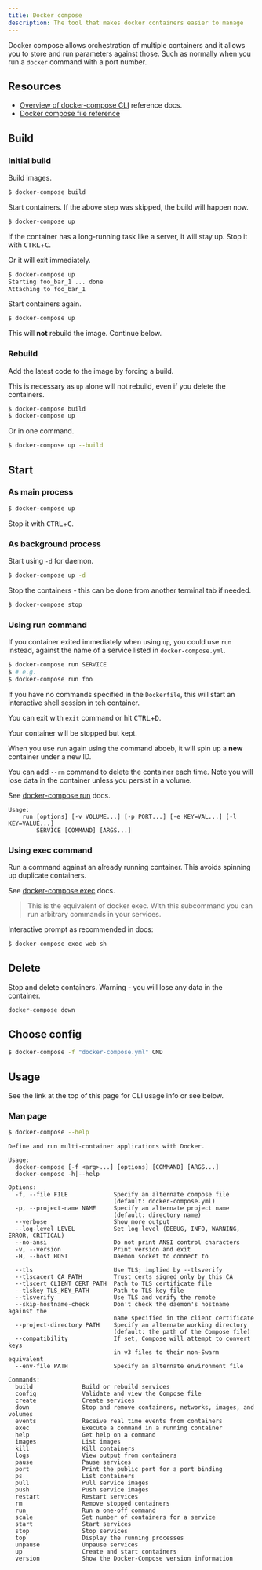 ```yaml
---
title: Docker compose
description: The tool that makes docker containers easier to manage
---
```


Docker compose allows orchestration of multiple containers and it allows you to store and run parameters against those. Such as normally when you run a `docker` command with a port number.


## Resources

- [Overview of docker-compose CLI](https://docs.docker.com/compose/reference/overview/) reference docs.
- [Docker compose file reference](https://docs.docker.com/compose/compose-file/)


## Build

### Initial build

Build images.

```sh
$ docker-compose build
```

Start containers. If the above step was skipped, the build will happen now.

```sh
$ docker-compose up
```

If the container has a long-running task like a server, it will stay up. Stop it with <kbd>CTRL</kbd>+<kbd>C</kbd>.

Or it will exit immediately.

```sh
$ docker-compose up         
Starting foo_bar_1 ... done
Attaching to foo_bar_1
```

Start containers again.

```sh
$ docker-compose up
```

This will **not** rebuild the image. Continue below.

### Rebuild

Add the latest code to the image by forcing a build.

This is necessary as `up` alone will not rebuild, even if you delete the containers.

```sh
$ docker-compose build
$ docker-compose up
```

Or in one command.

```sh
$ docker-compose up --build
```


## Start

### As main process

```sh
$ docker-compose up
```

Stop it with <kbd>CTRL</kbd>+<kbd>C</kbd>.


### As background process

Start using `-d` for daemon.

```sh
$ docker-compose up -d
```

Stop the containers - this can be done from another terminal tab if needed.

```sh
$ docker-compose stop
```

### Using run command

If you container exited immediately when using `up`, you could use `run` instead, against the name of a service listed in `docker-compose.yml`.

```sh
$ docker-compose run SERVICE
$ # e.g.
$ docker-compose run foo
```

If you have no commands specified in the `Dockerfile`, this will start an interactive shell session in teh container.

You can exit with `exit` command or hit <kbd>CTRL</kbd>+<kbd>D</kbd>.

Your container will be stopped but kept.

When you use `run` again using the command aboeb, it will spin up a **new** container under a new ID. 

You can add `--rm` command to delete the container each time. Note you will lose data in the container unless you persist in a volume.

See [docker-compose run](https://docs.docker.com/compose/reference/run/) docs.

```
Usage:
    run [options] [-v VOLUME...] [-p PORT...] [-e KEY=VAL...] [-l KEY=VALUE...]
        SERVICE [COMMAND] [ARGS...]
```

### Using exec command

Run a command against an already running container. This avoids spinning up duplicate containers.

See [docker-compose exec](https://docs.docker.com/compose/reference/exec/) docs.

> This is the equivalent of docker exec. With this subcommand you can run arbitrary commands in your services. 

Interactive prompt as recommended in docs:

```sh
$ docker-compose exec web sh
```


## Delete

Stop and delete containers. Warning - you will lose any data in the container.

```sh
docker-compose down
```


## Choose config

```sh
$ docker-compose -f "docker-compose.yml" CMD
```


## Usage

See the link at the top of this page for CLI usage info or see below.

### Man page

```sh
$ docker-compose --help
```

```
Define and run multi-container applications with Docker.

Usage:
  docker-compose [-f <arg>...] [options] [COMMAND] [ARGS...]
  docker-compose -h|--help

Options:
  -f, --file FILE             Specify an alternate compose file
                              (default: docker-compose.yml)
  -p, --project-name NAME     Specify an alternate project name
                              (default: directory name)
  --verbose                   Show more output
  --log-level LEVEL           Set log level (DEBUG, INFO, WARNING, ERROR, CRITICAL)
  --no-ansi                   Do not print ANSI control characters
  -v, --version               Print version and exit
  -H, --host HOST             Daemon socket to connect to

  --tls                       Use TLS; implied by --tlsverify
  --tlscacert CA_PATH         Trust certs signed only by this CA
  --tlscert CLIENT_CERT_PATH  Path to TLS certificate file
  --tlskey TLS_KEY_PATH       Path to TLS key file
  --tlsverify                 Use TLS and verify the remote
  --skip-hostname-check       Don't check the daemon's hostname against the
                              name specified in the client certificate
  --project-directory PATH    Specify an alternate working directory
                              (default: the path of the Compose file)
  --compatibility             If set, Compose will attempt to convert keys
                              in v3 files to their non-Swarm equivalent
  --env-file PATH             Specify an alternate environment file

Commands:
  build              Build or rebuild services
  config             Validate and view the Compose file
  create             Create services
  down               Stop and remove containers, networks, images, and volumes
  events             Receive real time events from containers
  exec               Execute a command in a running container
  help               Get help on a command
  images             List images
  kill               Kill containers
  logs               View output from containers
  pause              Pause services
  port               Print the public port for a port binding
  ps                 List containers
  pull               Pull service images
  push               Push service images
  restart            Restart services
  rm                 Remove stopped containers
  run                Run a one-off command
  scale              Set number of containers for a service
  start              Start services
  stop               Stop services
  top                Display the running processes
  unpause            Unpause services
  up                 Create and start containers
  version            Show the Docker-Compose version information
  ```
